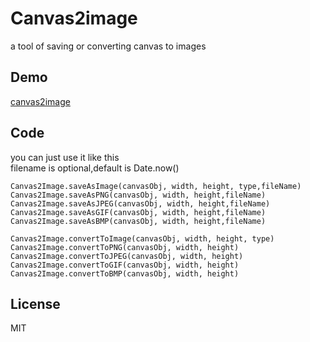 
# Canvas2image #
a tool of saving or converting canvas to images

## Demo ##
[canvas2image](http://hongru.github.com/proj/canvas2image/index.html)

## Code ##
you can just use it like this  
filename is optional,default is Date.now()

    Canvas2Image.saveAsImage(canvasObj, width, height, type,fileName)
    Canvas2Image.saveAsPNG(canvasObj, width, height,fileName)
    Canvas2Image.saveAsJPEG(canvasObj, width, height,fileName)
    Canvas2Image.saveAsGIF(canvasObj, width, height,fileName)
    Canvas2Image.saveAsBMP(canvasObj, width, height,fileName)
    
    Canvas2Image.convertToImage(canvasObj, width, height, type)
    Canvas2Image.convertToPNG(canvasObj, width, height)
    Canvas2Image.convertToJPEG(canvasObj, width, height)
    Canvas2Image.convertToGIF(canvasObj, width, height)
    Canvas2Image.convertToBMP(canvasObj, width, height)
    
## License
MIT
